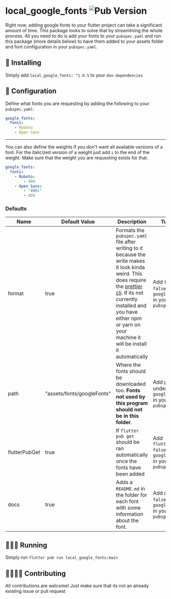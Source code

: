 # local_google_fonts ![Pub Version](https://img.shields.io/pub/v/local_google_fonts)

Right now, adding google fonts to your flutter project can take a significant amount of time. This package looks to solve that by streamlining the whole process. All you need to do is add your fonts to your `pubspec.yaml` and run this package (more details below) to have them added to your assets folder and font configuration in your `pubspec.yaml`.

## 🚀 Installing

Simply add `local_google_fonts: ^1.0.5` to your `dev-dependencies`

## 🧾 Configuration

Define what fonts you are requesting by adding the following to your `pubspec.yaml`:

```yaml
google_fonts:
  fonts:
    - Roboto
    - Open Sans
```

---

You can also define the weights if you don't want all available versions of a font. For the italicized version of a weight just add `i` to the end of the weight. Make sure that the weight you are requesting exists for that.

```yaml
google_fonts:
  fonts:
    - Roboto:
        - 400
    - Open Sans:
        - "400i"
        - 800
```

### Defaults

| Name          | Default Value              | Description                                                                                                                                                                                                                                                                     | Turn Off                                                               |
| ------------- | -------------------------- | ------------------------------------------------------------------------------------------------------------------------------------------------------------------------------------------------------------------------------------------------------------------------------- | ---------------------------------------------------------------------- |
| format        | true                       | Formats the `pubspec.yaml` file after writing to it because the write makes it look kinda weird. This does require the [prettier cli](https://prettier.io/). If its not currently installed and you have either npm or yarn on your machine it will be install it automatically | Add `format: false` under `google_fonts` in your `pubspec.yaml`        |
| path          | "assets/fonts/googleFonts" | Where the fonts should be downloaded too. **Fonts not used by this program should not be in this folder**.                                                                                                                                                                      | Add `path:  ""` under `google_fonts` in your `pubspec.yaml`            |
| flutterPubGet | true                       | If `flutter pub get` should be ran automatically once the fonts have been added                                                                                                                                                                                                 | Add `flutterPubGet: false` under `google_fonts` in your `pubspec.yaml` |
| docs          | true                       | Adds a `README.md` in the folder for each font with some information about the font.                                                                                                                                                                                            | Add `docs: false` under `google_fonts` in your `pubspec.yaml`          |

## 🏃🏼‍♂️ Running

Simply run `flutter pub run local_google_fonts:main`

## 🙋‍♀️🙋‍♂️ Contributing

All contributions are welcome! Just make sure that its not an already existing issue or pull request
